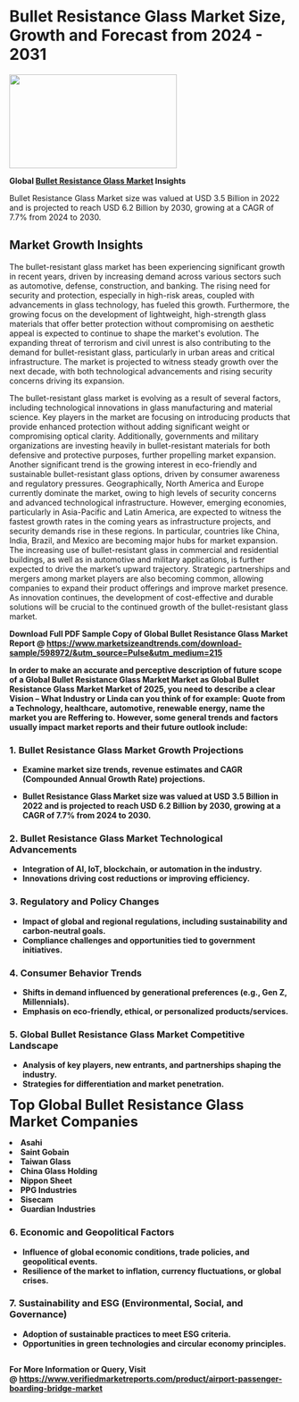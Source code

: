 <H1>Bullet Resistance Glass Market Size, Growth and Forecast from 2024 - 2031</H1><img class="aligncenter size-medium wp-image-584254" src="https://thirdeyenews.in/wp-content/uploads/2024/09/Global-Market-Research-300x168.jpeg" alt="" width="300" height="168" /><p><strong>Global&nbsp;<a href="https://www.marketsizeandtrends.com/download-sample/598972/&amp;utm_source=Pulse&amp;utm_medium=215">Bullet Resistance Glass Market</a> Insights</strong></p><p>Bullet Resistance Glass Market size was valued at USD 3.5 Billion in 2022 and is projected to reach USD 6.2 Billion by 2030, growing at a CAGR of 7.7% from 2024 to 2030.</p><p><h2>Market Growth Insights</h2> <p>The bullet-resistant glass market has been experiencing significant growth in recent years, driven by increasing demand across various sectors such as automotive, defense, construction, and banking. The rising need for security and protection, especially in high-risk areas, coupled with advancements in glass technology, has fueled this growth. Furthermore, the growing focus on the development of lightweight, high-strength glass materials that offer better protection without compromising on aesthetic appeal is expected to continue to shape the market's evolution. The expanding threat of terrorism and civil unrest is also contributing to the demand for bullet-resistant glass, particularly in urban areas and critical infrastructure. The market is projected to witness steady growth over the next decade, with both technological advancements and rising security concerns driving its expansion.</p> <p><strong></strong></p> <p>The bullet-resistant glass market is evolving as a result of several factors, including technological innovations in glass manufacturing and material science. Key players in the market are focusing on introducing products that provide enhanced protection without adding significant weight or compromising optical clarity. Additionally, governments and military organizations are investing heavily in bullet-resistant materials for both defensive and protective purposes, further propelling market expansion. Another significant trend is the growing interest in eco-friendly and sustainable bullet-resistant glass options, driven by consumer awareness and regulatory pressures. Geographically, North America and Europe currently dominate the market, owing to high levels of security concerns and advanced technological infrastructure. However, emerging economies, particularly in Asia-Pacific and Latin America, are expected to witness the fastest growth rates in the coming years as infrastructure projects, and security demands rise in these regions. In particular, countries like China, India, Brazil, and Mexico are becoming major hubs for market expansion. The increasing use of bullet-resistant glass in commercial and residential buildings, as well as in automotive and military applications, is further expected to drive the market’s upward trajectory. Strategic partnerships and mergers among market players are also becoming common, allowing companies to expand their product offerings and improve market presence. As innovation continues, the development of cost-effective and durable solutions will be crucial to the continued growth of the bullet-resistant glass market.</p> <p><strong></p><p><span class=""><strong>Download Full PDF Sample Copy of Global Bullet Resistance Glass Market Report</strong> @ <a href="https://www.marketsizeandtrends.com/download-sample/598972/&amp;utm_source=Pulse&amp;utm_medium=215" target="_blank">https://www.marketsizeandtrends.com/download-sample/598972/&amp;utm_source=Pulse&amp;utm_medium=215</a></span></p><p>In order to make an accurate and perceptive description of future scope of a Global&nbsp;Bullet Resistance Glass Market Market as Global&nbsp;Bullet Resistance Glass Market Market of 2025, you need to describe a clear Vision &ndash; What Industry or Linda can you think of for example: Quote from a Technology, healthcare, automotive, renewable energy, name the market you are Reffering to. However, some general trends and factors usually impact market reports and their future outlook include:</p><h3>1.&nbsp;<strong>Bullet Resistance Glass Market Growth Projections</strong></h3><ul><li>Examine market size trends, revenue estimates and CAGR (Compounded Annual Growth Rate) projections.</li><li><p>Bullet Resistance Glass Market size was valued at USD 3.5 Billion in 2022 and is projected to reach USD 6.2 Billion by 2030, growing at a CAGR of 7.7% from 2024 to 2030.</p></li></ul><h3>2.&nbsp;<strong>Bullet Resistance Glass Market Technological Advancements</strong></h3><ul><li>Integration of AI, IoT, blockchain, or automation in the industry.</li><li>Innovations driving cost reductions or improving efficiency.</li></ul><h3>3.&nbsp;<strong>Regulatory and Policy Changes</strong></h3><ul><li>Impact of global and regional regulations, including sustainability and carbon-neutral goals.</li><li>Compliance challenges and opportunities tied to government initiatives.</li></ul><h3>4.&nbsp;<strong>Consumer Behavior Trends</strong></h3><ul><li>Shifts in demand influenced by generational preferences (e.g., Gen Z, Millennials).</li><li>Emphasis on eco-friendly, ethical, or personalized products/services.</li></ul><h3>5.&nbsp;<strong>Global Bullet Resistance Glass Market Competitive Landscape</strong></h3><ul><li>Analysis of key players, new entrants, and partnerships shaping the industry.</li><li>Strategies for differentiation and market penetration.</li></ul><p data-pm-slice="1 1 []"><span style="color: inherit; font-family: inherit; font-size: 25px;">Top Global Bullet Resistance Glass Market Companies</span></p><div class="" data-test-id=""><p><li>Asahi</li><li> Saint Gobain</li><li> Taiwan Glass</li><li> China Glass Holding</li><li> Nippon Sheet</li><li> PPG Industries</li><li> Sisecam</li><li> Guardian Industries</li></p></div><h3>6.&nbsp;<strong>Economic and Geopolitical Factors</strong></h3><ul><li>Influence of global economic conditions, trade policies, and geopolitical events.</li><li>Resilience of the market to inflation, currency fluctuations, or global crises.</li></ul><h3>7.&nbsp;<strong>Sustainability and ESG (Environmental, Social, and Governance)</strong></h3><ul><li>Adoption of sustainable practices to meet ESG criteria.</li><li>Opportunities in green technologies and circular economy principles.</li></ul><h2><strong style="font-size: 14px;">For More Information or Query, Visit @&nbsp;</strong><a style="background-color: #ffffff; font-size: 14px;" href="https://www.marketsizeandtrends.com/report/bullet-resistance-glass-market/" target="_blank">https://www.verifiedmarketreports.com/product/airport-passenger-boarding-bridge-market</a></h2>
